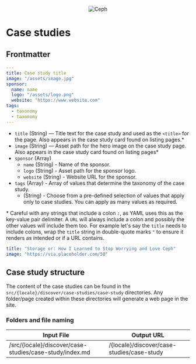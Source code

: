 <p align="center"><img src="https://i2.wp.com/ceph.io/wp-content/uploads/2016/07/Ceph_Logo_Standard_RGB_120411_fa.png?resize=322%2C148&ssl=1" alt="Ceph" /></p>

# Case studies

## Frontmatter

```yaml
---
title: Case study title
image: "/assets/image.jpg"
sponsor:
  name: name
  logo: "/assets/logo.png"
  website: "https://www.website.com"
tags:
  - taxonomy
  - taxonomy
---

```

- `title` (String) — Title text for the case study and used as the `<title>` for the page. Also appears in the case study card found on listing pages.\*
- `image` (String) — Asset path for the hero image on the case study page. Also appears in the case study card found on listing pages\*
- `sponsor` (Array)
  - `name` (String) - Name of the sponsor.
  - `logo` (String) - Asset path for the sponsor logo.
  - `website` (String) - Website URL for the sponsor.
- `tags` (Array) - Array of values that determine the taxonomy of the case study.
  - (String) - Choose from a pre-defined selection of values that apply only to case studies. You can apply as many values as required.

\* Careful with any strings that include a colon `:`, as YAML uses this as the key-value pair delimiter. A `URL` will always include a colon and possibly the other values will include them too. For example let's say the `title` needs to include colons, wrap the `title` string in double-quote marks `"` to ensure it renders as intended or if a URL contains.

```yaml
title: "Storage or: How I Learned to Stop Worrying and Love Ceph"
image: "https://via.placeholder.com/50"
```

## Case study structure

The content of the case studies can be found in the `src/{locale}/discover/case-studies/case-study` directories. Any folder/page created within these directories will generate a web page in the site.

### Folders and file naming

| Input File                                              | Output URL                                 |
| ------------------------------------------------------- | ------------------------------------------ |
| /src/{locale}/discover/case-studies/case-study/index.md | /{locale}/discover/case-studies/case-study |
